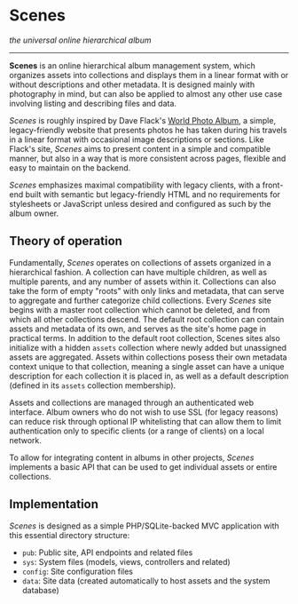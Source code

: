 # Scenes

_the universal online hierarchical album_

-----------------------------------------

**Scenes** is an online hierarchical album management system, which organizes assets into collections and displays them in a linear format with or without descriptions and other metadata. It is designed mainly with photography in mind, but can also be applied to almost any other use case involving listing and describing files and data.

_Scenes_ is roughly inspired by Dave Flack's [World Photo Album](https://www.qsl.net/ah6hy/photos.html), a simple, legacy-friendly website that presents photos he has taken during his travels in a linear format with occasional image descriptions or sections. Like Flack's site, _Scenes_ aims to present content in a simple and compatible manner, but also in a way that is more consistent across pages, flexible and easy to maintain on the backend.

_Scenes_ emphasizes maximal compatibility with legacy clients, with a front-end built with semantic but legacy-friendly HTML and no requirements for stylesheets or JavaScript unless desired and configured as such by the album owner.

## Theory of operation

Fundamentally, _Scenes_ operates on collections of assets organized in a hierarchical fashion. A collection can have multiple children, as well as multiple parents, and any number of assets within it. Collections can also take the form of empty "roots" with only links and metadata, that can serve to aggregate and further categorize child collections. Every _Scenes_ site begins with a master root collection which cannot be deleted, and from which all other collections descend. The default root collection can contain assets and metadata of its own, and serves as the site's home page in practical terms. In addition to the default root collection, Scenes sites also initialize with a hidden `assets` collection where newly added but unassigned assets are aggregated. Assets within collections posess their own metadata context unique to that collection, meaning a single asset can have a unique description for each collection it is placed in, as well as a default description (defined in its `assets` collection membership).

Assets and collections are managed through an authenticated web interface. Album owners who do not wish to use SSL (for legacy reasons) can reduce risk through optional IP whitelisting that can allow them to limit authentication only to specific clients (or a range of clients) on a local network.

To allow for integrating content in albums in other projects, _Scenes_ implements a basic API that can be used to get individual assets or entire collections.

## Implementation

_Scenes_ is designed as a simple PHP/SQLite-backed MVC application with this essential directory structure:
- `pub`: Public site, API endpoints and related files
- `sys`: System files (models, views, controllers and related)
- `config`: Site configuration files
- `data`: Site data (created automatically to host assets and the system database)
